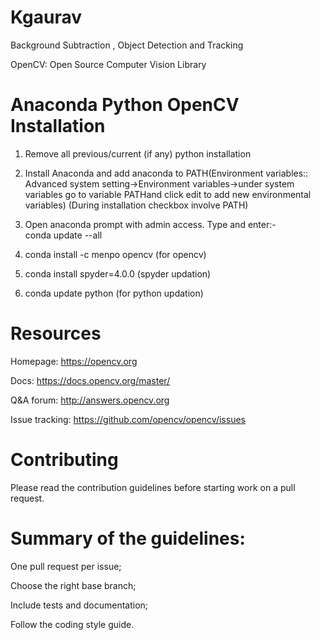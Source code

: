 # Kgaurav
Background Subtraction , Object Detection and Tracking

OpenCV: Open Source Computer Vision Library

# Anaconda Python OpenCV Installation

1. Remove all previous/current (if any) python installation

2. Install Anaconda and add anaconda to PATH(Environment variables:: Advanced system setting->Environment variables->under system variables go to variable PATHand click edit to add new environmental variables)
   (During installation checkbox involve PATH)
   
3. Open anaconda prompt with admin access. Type and enter:-  
	conda update --all
  
4. conda install -c menpo opencv (for opencv)

5. conda install spyder=4.0.0  (spyder updation)

6. conda update python (for python updation)

# Resources

Homepage: https://opencv.org

Docs: https://docs.opencv.org/master/

Q&A forum: http://answers.opencv.org

Issue tracking: https://github.com/opencv/opencv/issues

# Contributing

Please read the contribution guidelines before starting work on a pull request.


# Summary of the guidelines:

One pull request per issue;

Choose the right base branch;

Include tests and documentation;

Follow the coding style guide.

